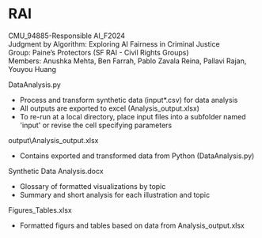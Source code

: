# RAI
CMU_94885-Responsible AI_F2024  
Judgment by Algorithm: Exploring AI Fairness in Criminal Justice  
Group: Paine’s Protectors (SF RAI - Civil Rights Groups)  
Members: Anushka Mehta, Ben Farrah, Pablo Zavala Reina, Pallavi Rajan, Youyou Huang  

DataAnalysis.py
- Process and transform synthetic data (input\*.csv) for data analysis
- All outputs are exported to excel (Analysis_output.xlsx)
- To re-run at a local directory, place input files into a subfolder named 'input' or revise the cell specifying parameters

output\Analysis_output.xlsx
- Contains exported and transformed data from Python (DataAnalysis.py)

Synthetic Data Analysis.docx
- Glossary of formatted visualizations by topic
- Summary and short analysis for each illustration and topic

Figures_Tables.xlsx
- Formatted figurs and tables based on data from Analysis_output.xlsx
